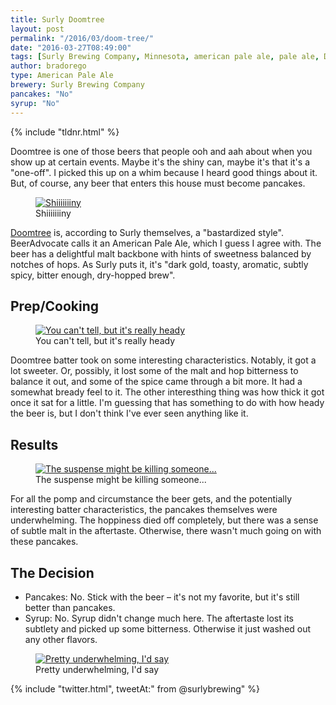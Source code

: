 ```yaml
---
title: Surly Doomtree
layout: post
permalink: "/2016/03/doom-tree/"
date: "2016-03-27T08:49:00"
tags: [Surly Brewing Company, Minnesota, american pale ale, pale ale, Doomtree]
author: bradorego
type: American Pale Ale
brewery: Surly Brewing Company
pancakes: "No"
syrup: "No"
---
```


{% include "tldnr.html" %}

Doomtree is one of those beers that people ooh and aah about when you show up at certain events. Maybe it's the shiny can, maybe it's that it's a "one-off". I picked this up on a whim because I heard good things about it. But, of course, any beer that enters this house must become pancakes.

<figure class="imageWrap">
  <a href="{{ site.url }}/assets/full/doomtree/beer.jpg" target="_blank">
    <img src="{{ site.url }}/assets/compressed/doomtree/beer.jpg" alt="Shiiiiiiiny" />
  </a>
  <figcaption>
    Shiiiiiiiny
  </figcaption>
</figure>

<a href="http://surlybrewing.com/beer/doomtree/" target="_blank">Doomtree</a> is, according to Surly themselves, a "bastardized style". BeerAdvocate calls it an American Pale Ale, which I guess I agree with. The beer has a delightful malt backbone with hints of sweetness balanced by notches of hops. As Surly puts it, it's "dark gold, toasty, aromatic, subtly spicy, bitter enough, dry-hopped brew".

## Prep/Cooking

<figure class="imageWrap">
  <a href="{{ site.url }}/assets/full/doomtree/batter.jpg" target="_blank">
    <img src="{{ site.url }}/assets/compressed/doomtree/batter.jpg" alt="You can't tell, but it's really heady" />
  </a>
  <figcaption>
    You can't tell, but it's really heady
  </figcaption>
</figure>

Doomtree batter took on some interesting characteristics. Notably, it got a lot sweeter. Or, possibly, it lost some of the malt and hop bitterness to balance it out, and some of the spice came through a bit more. It had a somewhat bready feel to it. The other interesthing thing was how thick it got once it sat for a little. I'm guessing that has something to do with how heady the beer is, but I don't think I've ever seen anything like it.

## Results

<figure class="imageWrap">
  <a href="{{ site.url }}/assets/full/doomtree/pancakes.jpg" target="_blank">
    <img src="{{ site.url }}/assets/compressed/doomtree/pancakes.jpg" alt="The suspense might be killing someone..." />
  </a>
  <figcaption>
    The suspense might be killing someone...
  </figcaption>
</figure>

For all the pomp and circumstance the beer gets, and the potentially interesting batter characteristics, the pancakes themselves were underwhelming. The hoppiness died off completely, but there was a sense of subtle malt in the aftertaste. Otherwise, there wasn't much going on with these pancakes.

## The Decision

* Pancakes: No. Stick with the beer &ndash; it's not my favorite, but it's still better than pancakes.
* Syrup: No. Syrup didn't change much here. The aftertaste lost its subtlety and picked up some bitterness. Otherwise it just washed out any other flavors.

<figure class="imageWrap">
  <a href="{{ site.url }}/assets/full/doomtree/syrup.jpg" target="_blank">
    <img src="{{ site.url }}/assets/compressed/doomtree/syrup.jpg" alt="Pretty underwhelming, I'd say" />
  </a>
  <figcaption>
    Pretty underwhelming, I'd say
  </figcaption>
</figure>

{% include "twitter.html", tweetAt:" from @surlybrewing" %}
